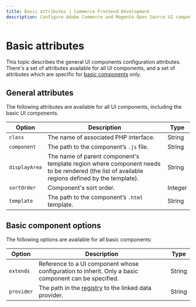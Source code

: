 ```yaml
---
title: Basic attributes | Commerce Frontend Development
description: Configure Adobe Commerce and Magento Open Source UI components and integrate them with other components.
---
```


# Basic attributes

This topic describes the general UI components configuration attributes. There's a set of attributes available for all UI components, and a set of attributes which are specific for [basic components](introduction/index.md#general-structure) only.

## General attributes

The following attributes are available for all UI components, including the basic UI components.

| Option        | Description                                                                                                                                  | Type    |
|---------------|----------------------------------------------------------------------------------------------------------------------------------------------|---------|
| `class`       | The name of associated PHP interface.                                                                                                        | String  |
| `component`   | The path to the component’s `.js` file.                                                                                                      | String  |
| `displayArea` | The name of parent component's template region where component needs to be rendered (the list of available regions defined by the template). | String  |
| `sortOrder`   | Component's sort order.                                                                                                                      | Integer |
| `template`    | The path to the component’s `.html` template.                                                                                                | String  |

## Basic component options

The following options are available for all basic components:

| Option     | Description                                                                                          | Type   |
|------------|------------------------------------------------------------------------------------------------------|--------|
| `extends`  | Reference to a UI component whose configuration to inherit. Only a basic component can be specified. | String |
| `provider` | The path in the [registry](concepts/registry.md) to the linked data provider.                        | String |
